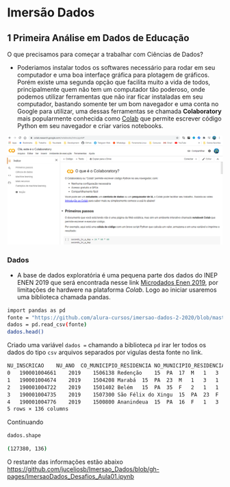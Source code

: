 # Imersão Dados
## 1 Primeira Análise em Dados de Educação
O que precisamos para começar a trabalhar com Ciências de Dados?
- Poderiamos instalar todos os softwares necessário para rodar em seu computador e uma boa interfaçe gráfica para plotagem de gráficos. Porém existe uma segunda opção que facilita muito a vida de todos, principalmente quem não tem um computador tão poderoso, onde podemos utilizar ferramentas que não irar ficar instaladas em seu computador, bastando somente ter um bom navegador e uma conta no Google para utilizar, uma dessas ferramentas se chamada **Colaboratory** mais popularmente conhecida como [Colab](https://colab.research.google.com/) que permite escrever código Python em seu navegador e criar varios notebooks.

![colab](https://github.com/juceliosb/Imersao_Dados/blob/gh-pages/Imagem%20Colab.PNG)


### Dados
- A base de dados exploratória é uma pequena parte dos dados do INEP ENEN 2019 que será encontrada nesse link [Microdados Enen 2019](https://github.com/alura-cursos/imersao-dados-2-2020/blob/master/MICRODADOS_ENEM_2019_SAMPLE_43278.csv), por limitações de hardwere na plataforma *Colab*. Logo ao iniciar usaremos uma biblioteca chamada pandas.
```bash
import pandas as pd
fonte = "https://github.com/alura-cursos/imersao-dados-2-2020/blob/master/MICRODADOS_ENEM_2019_SAMPLE_43278.csv?raw=true"
dados = pd.read_csv(fonte)
dados.head()

```
Criado uma variável `dados =` chamando a biblioteca `pd` irar ler todos os dados do tipo `csv` arquivos separados por vigulas desta fonte no link.

```bash
NU_INSCRICAO	NU_ANO	CO_MUNICIPIO_RESIDENCIA	NO_MUNICIPIO_RESIDENCIA	CO_UF_RESIDENCIA	SG_UF_RESIDENCIA	NU_IDADE	TP_SEXO	TP_ESTADO_CIVIL	TP_COR_RACA	TP_NACIONALIDADE	CO_MUNICIPIO_NASCIMENTO	NO_MUNICIPIO_NASCIMENTO	CO_UF_NASCIMENTO	SG_UF_NASCIMENTO	TP_ST_CONCLUSAO	TP_ANO_CONCLUIU	TP_ESCOLA	TP_ENSINO	IN_TREINEIRO	CO_ESCOLA	CO_MUNICIPIO_ESC	NO_MUNICIPIO_ESC	CO_UF_ESC	SG_UF_ESC	TP_DEPENDENCIA_ADM_ESC	TP_LOCALIZACAO_ESC	TP_SIT_FUNC_ESC	IN_BAIXA_VISAO	IN_CEGUEIRA	IN_SURDEZ	IN_DEFICIENCIA_AUDITIVA	IN_SURDO_CEGUEIRA	IN_DEFICIENCIA_FISICA	IN_DEFICIENCIA_MENTAL	IN_DEFICIT_ATENCAO	IN_DISLEXIA	IN_DISCALCULIA	IN_AUTISMO	IN_VISAO_MONOCULAR	...	TX_RESPOSTAS_CH	TX_RESPOSTAS_LC	TX_RESPOSTAS_MT	TP_LINGUA	TX_GABARITO_CN	TX_GABARITO_CH	TX_GABARITO_LC	TX_GABARITO_MT	TP_STATUS_REDACAO	NU_NOTA_COMP1	NU_NOTA_COMP2	NU_NOTA_COMP3	NU_NOTA_COMP4	NU_NOTA_COMP5	NU_NOTA_REDACAO	Q001	Q002	Q003	Q004	Q005	Q006	Q007	Q008	Q009	Q010	Q011	Q012	Q013	Q014	Q015	Q016	Q017	Q018	Q019	Q020	Q021	Q022	Q023	Q024	Q025
0	190001004661	2019	1506138	Redenção	15	PA	17	M	1	3	1	1506138.0	Redenção	15.0	PA	3	0	1	NaN	1	NaN	NaN	NaN	NaN	NaN	NaN	NaN	NaN	0	0	0	0	0	0	0	0	0	0	0	0	...	ACAEAAACABEBABAADCEEEDE*CBDCCCADADCCCBEBBBBDB	99999CCCABBCAADDBCEBCCADBEEBDECBAABDEACACAEABB...	DEEDCAECDDEEECBCBECABEBAECBBCDAECAEBBBBBDCCDB	1	DEADBAAAEBEECEBCBCBCBDADAEABCEDDDDADCBEECACBC	ACACEEBCCBABADBBBACDBBACCCCADCEBADCBEEDBBEADB	EBBADCABDABACBCEBDEEAAADDBECDECDDBADBCDAAECBCC...	AADDDBEEEBEDDBEBACABCDBABECECACAECDCBDCCEDCDA	1.0	60.0	100.0	80.0	80.0	100.0	420.0	B	B	A	A	4	B	A	C	B	A	C	B	A	A	A	A	A	A	A	B	A	C	A	B	B
1	190001004674	2019	1504208	Marabá	15	PA	23	M	1	3	1	1504208.0	Marabá	15.0	PA	1	3	1	1.0	0	NaN	NaN	NaN	NaN	NaN	NaN	NaN	NaN	0	0	0	0	0	0	0	0	0	0	0	0	...	ABBCEADCEBAAACACEDCDCDACCCACDCBCABCAACBDBDEDE	99999ABCEBCEDDECEEEBBCCEECCABDABEEBCDEAEBBEAEA...	NaN	1	NaN	CBABADBBCEEEBCBADCBEEDBBEADBBACDBBACCCCADACAC	BBEDABDACACBABAECBBCCADCEBDBBCDDEEAAADDBECDECA...	NaN	1.0	80.0	100.0	80.0	80.0	60.0	400.0	C	C	A	A	4	B	A	B	C	A	A	B	B	B	A	A	A	A	B	A	A	B	A	A	B
2	190001004722	2019	1501402	Belém	15	PA	35	F	2	1	1	1501402.0	Belém	15.0	PA	1	12	1	1.0	0	NaN	NaN	NaN	NaN	NaN	NaN	NaN	NaN	0	0	0	0	0	0	0	0	0	0	0	0	...	CDCAACCAAADEACBBEBAAEECDABDEBAEAABEDCABABAABC	99999ECBCECEBBABECCCECECCEECCDECEEEDADDDDECEDD...	DDBEADEBBCADCEEACABECBCEBADECADCEDAACBDABABCE	1	AAECACDEADCBCDDDBCBDADAEABCEBABEEBCBEECEBDADC	CBABADBBCEEEBCBADCBEEDBBEADBBACDBBACCCCADACAC	BBEDABDACACBABAECBBCCADCEBDBBCDDEEAAADDBECDECA...	EEEADBEBACABCDBABECECACDCBDCCEDCDABEDECDDDBAA	1.0	100.0	120.0	120.0	100.0	120.0	560.0	C	A	B	B	5	C	A	B	C	A	A	B	A	B	A	A	A	A	B	A	B	B	A	A	B
3	190001004735	2019	1507300	São Félix do Xingu	15	PA	23	F	1	3	1	1505437.0	Ourilândia do Norte	15.0	PA	1	7	1	NaN	0	NaN	NaN	NaN	NaN	NaN	NaN	NaN	NaN	0	0	0	0	0	0	0	0	0	0	0	0	...	EECCCEDBADBEAAAAEBAECEAAAAEEEBACCAC*CEAEDAECE	99999BABCDABBCBDDAAECADBDDADDCBCEEDCAEBCEAEABD...	CBDEBBCBDEBCABCDBDEDADCCBEDBCAECEBEBDEBAEECBC	1	BEEAAEBEEBADEADDADAEABCEDDDBCBCBCCACBCDADCCEB	EEBCEEDBADBBCBABCCADCEBACDBBACCACACBEADBBADCB	ADBBEDCABAABBCBCDAAECDDDBAAAECADECDCEBDEEAECBD...	BEDEEEAADBEBACABCDBABECECACADCBDCCEDCDABECDDD	1.0	100.0	120.0	120.0	120.0	40.0	500.0	E	C	A	A	1	B	A	B	C	A	A	B	A	A	A	A	A	A	B	A	A	B	A	A	B
4	190001004776	2019	1500800	Ananindeua	15	PA	16	F	1	3	1	1500800.0	Ananindeua	15.0	PA	3	0	1	NaN	1	NaN	NaN	NaN	NaN	NaN	NaN	NaN	NaN	0	0	0	0	0	0	0	0	0	0	0	0	...	CCBCBEACABACABBBBACCBCEBDCBABCADADCBCADBAADEA	EBCAB99999BBCECBCACBEACBDAABDBCBBDACEBBACDCAEC...	AECCBBCBBCBDEDECACBAABEDABBEDDADCEADDBEBDBBEB	0	DEADBAAAEBEECEBCBCBCBDADAEABCEDDDDADCBEECACBC	ACACEEBCCBABADBBBACDBBACCCCADCEBADCBEEDBBEADB	EBBADCABDABACBCEBDEEAAADDBECDECDDBADBCDAAECBCC...	AADDDBEEEBEDDBEBACABCDBABECECACAECDCBDCCEDCDA	1.0	160.0	140.0	160.0	160.0	160.0	780.0	E	E	B	D	3	E	A	B	C	B	A	B	A	A	A	A	A	A	B	A	A	D	A	A	B
5 rows × 136 columns
```
Continuando
```bash
dados.shape
```
```bash
(127380, 136)
```
O restante das informações estão abaixo
https://github.com/juceliosb/Imersao_Dados/blob/gh-pages/ImersaoDados_Desafios_Aula01.ipynb
